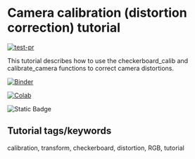 # Camera calibration (distortion correction) tutorial

[![test-pr](https://github.com/danforthcenter/plantcv-tutorial-camera-calibration/actions/workflows/ci-tests.yml/badge.svg)](https://github.com/danforthcenter/plantcv-tutorial-camera-calibration/actions/workflows/ci-tests.yml)

This tutorial describes how to use the checkerboard_calib and calibrate_camera functions to correct camera distortions.

[![Binder](https://mybinder.org/badge_logo.svg)](https://mybinder.org/v2/gh/danforthcenter/plantcv-tutorial-camera-calibration.git/HEAD)

[![Colab](https://colab.research.google.com/assets/colab-badge.svg)](https://colab.research.google.com/github/danforthcenter/plantcv-tutorial-camera-calibration/blob/main/index-Colab.ipynb)

![Static Badge](https://img.shields.io/badge/Open%20on%20GitHub-black?logo=github)

## Tutorial tags/keywords

calibration, transform, checkerboard, distortion, RGB, tutorial
